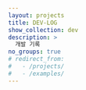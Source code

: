```yaml
---
layout: projects
title: DEV-LOG
show_collection: dev
description: >
  개발 기록
no_groups: true
# redirect_from:
#   - /projects/
#   - /examples/
---
```

